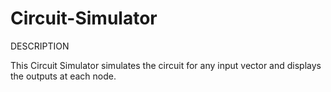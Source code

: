 # Circuit-Simulator

DESCRIPTION

This Circuit Simulator simulates the circuit for any input vector and displays the outputs at each node.
